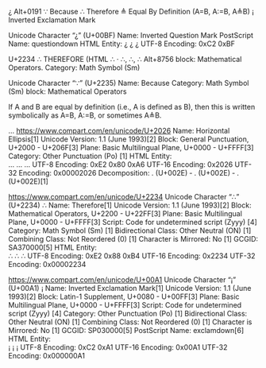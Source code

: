 ¿                           Alt+0191
∵   Because
∴   Therefore
≜   Equal By Definition  (A=B, A:=B, A≜B)
¡   Inverted Exclamation Mark



Unicode Character “¿” (U+00BF)
Name:	Inverted Question Mark
PostScript Name:	questiondown
HTML Entity:	&#191; &#xBF; &iquest;
UTF-8 Encoding:	0xC2 0xBF

U+2234 ∴
THEREFORE (HTML &#8756; · &there4;, &Therefore;, &therefore;
Alt+8756
 block: Mathematical Operators.
 Category: Math Symbol (Sm) 

Unicode Character “∵” (U+2235)
Name:	Because
Category:	Math Symbol (Sm)
block: Mathematical Operators

If A and B are equal by definition (i.e., A is defined as B), then this is written symbolically as A=B, A:=B, or sometimes A≜B.



…
https://www.compart.com/en/unicode/U+2026
Name:	Horizontal Ellipsis[1]
Unicode Version:	1.1 (June 1993)[2]
Block:	General Punctuation, U+2000 - U+206F[3]
Plane:	Basic Multilingual Plane, U+0000 - U+FFFF[3]
Category:	Other Punctuation (Po) [1]
HTML Entity:	
&#8230;
&#x2026;
&mldr;
UTF-8 Encoding:	0xE2 0x80 0xA6
UTF-16 Encoding:	0x2026
UTF-32 Encoding:	0x00002026
Decomposition:	. (U+002E) - . (U+002E) - . (U+002E)[1]



https://www.compart.com/en/unicode/U+2234
Unicode Character “∴” (U+2234)
∴
Name:	Therefore[1]
Unicode Version:	1.1 (June 1993)[2]
Block:	Mathematical Operators, U+2200 - U+22FF[3]
Plane:	Basic Multilingual Plane, U+0000 - U+FFFF[3]
Script:	Code for undetermined script (Zyyy) [4]
Category:	Math Symbol (Sm) [1]
Bidirectional Class:	Other Neutral (ON) [1]
Combining Class:	Not Reordered (0) [1]
Character is Mirrored:	No [1]
GCGID:	SA370000[5]
HTML Entity:	
&#8756;
&#x2234;
&therefore;
UTF-8 Encoding:	0xE2 0x88 0xB4
UTF-16 Encoding:	0x2234
UTF-32 Encoding:	0x00002234



https://www.compart.com/en/unicode/U+00A1
Unicode Character “¡” (U+00A1)
¡
Name:	Inverted Exclamation Mark[1]
Unicode Version:	1.1 (June 1993)[2]
Block:	Latin-1 Supplement, U+0080 - U+00FF[3]
Plane:	Basic Multilingual Plane, U+0000 - U+FFFF[3]
Script:	Code for undetermined script (Zyyy) [4]
Category:	Other Punctuation (Po) [1]
Bidirectional Class:	Other Neutral (ON) [1]
Combining Class:	Not Reordered (0) [1]
Character is Mirrored:	No [1]
GCGID:	SP030000[5]
PostScript Name:	exclamdown[6]
HTML Entity:	
&#161;
&#xA1;
&iexcl;
UTF-8 Encoding:	0xC2 0xA1
UTF-16 Encoding:	0x00A1
UTF-32 Encoding:	0x000000A1
